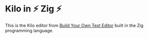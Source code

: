 # Kilo in ⚡ Zig ⚡

This is the Kilo editor from
[Build Your Own Text Editor](https://viewsourcecode.org/snaptoken/kilo/)
built in the Zig programming language.
